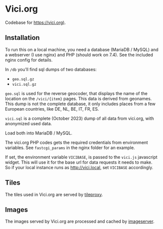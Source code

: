 # Vici.org

Codebase for [https://vici.org)](https://vici.org).

## Installation

To run this on a local machine, you need a database (MariaDB / MySQL) and a webserver (I use nginx) and PHP (should work on 7.4). See the included nginx config for details.

In `/db` you'll find sql dumps of two databases:
* `geo.sql.gz`
* `vici.sql.gz`

`geo.sql` is used for the reverse geocoder, that displays the name of the location on the `/vici/{item}` pages. This data is derived from geonames. This dump is not the complete database, it only includes places from a few European countries, like DE, NL, BE, IT, FR, ES.

`vici.sql` is a complete (October 2023) dump of all data from vici.org, with anonymized used data.

Load both into MariaDB / MySQL.

The vici.org PHP codes gets the required credentials from environment variables. See `fastcgi_params` in the nginx folder for an example. 

If set, the environment variable `VICIBASE`, is passed to the `vici.js` javascript widget. This will use it for the base url for data requests it needs to make. So if your local instance runs as http://vici.local, set `VICIBASE` accordingly.

## Tiles

The tiles used in Vici.org are served by [tileproxy](https://github.com/renevoorburg/tileproxy).

## Images

The images served by Vici.org are processed and cached by [imageserver](https://github.com/renevoorburg/imageserver).



